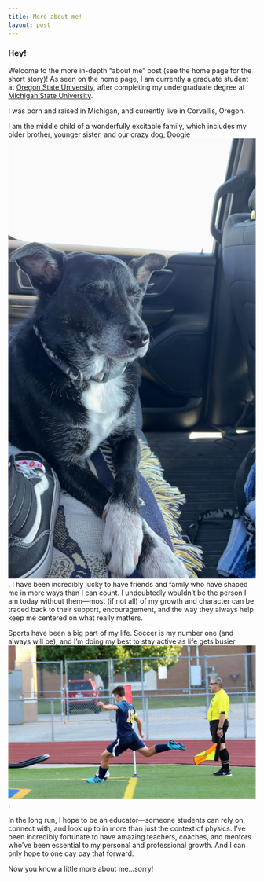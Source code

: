 ```yaml
---
title: More about me!
layout: post
---
```


### Hey!


Welcome to the more in-depth “about me” post (see the home page for the short story)!
As seen on the home page, I am currently a graduate student at [Oregon State University](https://physics.oregonstate.edu/), after completing my undergraduate degree at 
[Michigan State University](https://pa.msu.edu/). 


I was born and raised in Michigan, and currently live in Corvallis, Oregon. 


I am the middle child of a wonderfully excitable family, which includes my older brother, younger sister, and our crazy dog, Doogie ![Doogie!](/assets/images/doogie.jpg). 
I have been incredibly lucky to have friends and family who have shaped me in more ways than I can count. 
I undoubtedly wouldn’t be the person I am today without them—most (if not all) 
of my growth and character can be traced back to their support, encouragement, and the way they always help keep me centered on what really matters.


Sports have been a big part of my life. Soccer is my number one (and always will be), 
and I’m doing my best to stay active as life gets busier ![me taking a corner kick](/assets/images/me_playing_soccer.jpg). 


In the long run, I hope to be an educator—someone students can rely on, connect with, and look up to in more than just the context of physics. 
I’ve been incredibly fortunate to have amazing teachers, coaches, and mentors who’ve been essential to my personal and professional growth. 
And I can only hope to one day pay that forward.


Now you know a little more about me…sorry!

